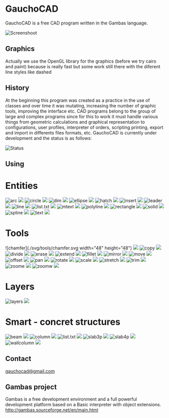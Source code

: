 # GauchoCAD
GauchoCAD is a free CAD program written in the Gambas language.

![Screenshoot](./screen.png)

## Graphics
Actually we use the OpenGL library for the graphics (before we try cairo and paint) because is really fast but some work still there with the diferent line styles like dashed

## History
At the beginning this program was created as a practice in the use of classes and over time it was mutating, increasing the number of graphic tools, improving the interface etc.
CAD programs belong to the group of large and complex programs since for this to work it must handle various things from geometric calculations and graphical representation to configurations, user profiles, interpreter of orders, scripting printing, export and import in differents files formats, etc.
GauchoCAD is currently under development and the status is as follows:

![Status](./status.png)

## Using

# Entities
![arc](./svg/entities/arc.svg) <img src="./svg/arc.svg">
![circle](./svg/entities/circle.svg) <img src="./svg/circle.svg">
![dim](./svg/entities/dim.svg) <img src="./svg/dim.svg">
![ellipse](./svg/entities/ellipse.svg) <img src="./svg/ellipse.svg">
![hatch](./svg/entities/hatch.svg) <img src="./svg/hatch.svg">
![insert](./svg/entities/insert.svg) <img src="./svg/insert.svg">
![leader](./svg/entities/leader.svg) <img src="./svg/leader.svg">
![line](./svg/entities/line.svg) <img src="./svg/line.svg">
![list.txt](./svg/entities/list.txt.svg) <img src="./svg/list.txt.svg">
![mtext](./svg/entities/mtext.svg) <img src="./svg/mtext.svg">
![polyline](./svg/entities/polyline.svg) <img src="./svg/polyline.svg">
![rectangle](./svg/entities/rectangle.svg) <img src="./svg/rectangle.svg">
![solid](./svg/entities/solid.svg) <img src="./svg/solid.svg">
![spline](./svg/entities/spline.svg) <img src="./svg/spline.svg">
![text](./svg/entities/text.svg) <img src="./svg/text.svg">

# Tools 
![chamfer](./svg/tools/chamfer.svg width="48" height="48") <img src="./svg/chamfer.svg">
![copy](./svg/tools/copy.svg) <img src="./svg/copy.svg">
![divide](./svg/tools/divide.svg) <img src="./svg/divide.svg">
![erase](./svg/tools/erase.svg) <img src="./svg/erase.svg">
![extend](./svg/tools/extend.svg) <img src="./svg/extend.svg">
![fillet](./svg/tools/fillet.svg) <img src="./svg/fillet.svg">
![mirror](./svg/tools/mirror.svg) <img src="./svg/mirror.svg">
![move](./svg/tools/move.svg) <img src="./svg/move.svg">
![offset](./svg/tools/offset.svg) <img src="./svg/offset.svg">
![pan](./svg/tools/pan.svg) <img src="./svg/pan.svg">
![rotate](./svg/tools/rotate.svg) <img src="./svg/rotate.svg">
![scale](./svg/tools/scale.svg) <img src="./svg/scale.svg">
![stretch](./svg/tools/stretch.svg) <img src="./svg/stretch.svg">
![trim](./svg/tools/trim.svg) <img src="./svg/trim.svg">
![zoome](./svg/tools/zoome.svg) <img src="./svg/zoome.svg">
![zoomw](./svg/tools/zoomw.svg) <img src="./svg/zoomw.svg">


# Layers
![layers](./svg/layers/layers.svg) <img src="./svg/layers.svg">

# Smart - concret structures
![beam](./svg/smart/beam.svg) <img src="./svg/beam.svg">
![column](./svg/smart/column.svg) <img src="./svg/column.svg">
![list.txt](./svg/smart/list.txt.svg) <img src="./svg/list.txt.svg">
![slab3p](./svg/smart/slab3p.svg) <img src="./svg/slab3p.svg">
![slab4p](./svg/smart/slab4p.svg) <img src="./svg/slab4p.svg">
![wallcolumn](./svg/smart/wallcolumn.svg) <img src="./svg/wallcolumn.svg">


## Contact
gauchocad@gmail.com

## Gambas project
Gambas is a free development environment and a full powerful development platform based on a Basic interpreter with object extensions.
http://gambas.sourceforge.net/en/main.html



